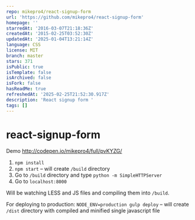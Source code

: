 ```yaml
---
repo: mikepro4/react-signup-form
url: 'https://github.com/mikepro4/react-signup-form'
homepage: ''
starredAt: '2016-03-07T21:18:36Z'
createdAt: '2015-02-25T03:52:30Z'
updatedAt: '2025-01-04T13:21:14Z'
language: CSS
license: MIT
branch: master
stars: 371
isPublic: true
isTemplate: false
isArchived: false
isFork: false
hasReadMe: true
refreshedAt: '2025-02-25T21:52:30.917Z'
description: 'React signup form '
tags: []
---
```


# react-signup-form

Demo http://codepen.io/mikepro4/full/pvKYZG/

1. ```npm install```
2. ```npm start``` – will create ```/build``` directory
3. Go to ```/build``` directory and type ```python -m SimpleHTTPServer```
4. Go to ```localhost:8000```

Will be watching LESS and JS files and compiling them into ```/build```.

For deploying to production:
```NODE_ENV=production gulp deploy``` – will create ```/dist``` directory with compiled and minified single javascript file
